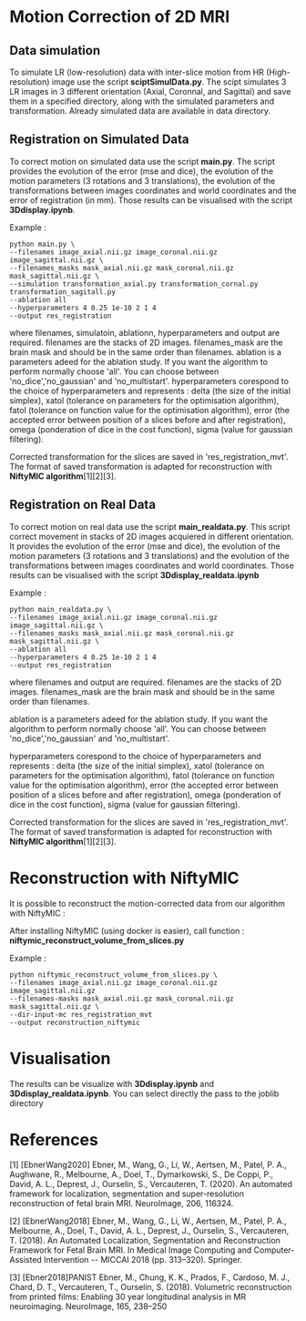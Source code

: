 # Motion Correction of 2D MRI
## Data simulation

To simulate LR (low-resolution) data with inter-slice motion from HR (High-resolution) image use the script **sciptSimulData.py**. The scipt simulates 3 LR images in 3 different orientation (Axial, Coronnal, and Sagittal) and save them in a specified directory, along with the simulated parameters and transformation.
Already simulated data are available in data directory.

## Registration on Simulated Data

To correct motion on simulated data use the script **main.py**. The script provides the evolution of the error (mse and dice), the evolution of the motion parameters (3 rotations and 3 translations), the evolution of the transformations between images coordinates and world coordinates and the error of registration (in mm). Those results can be visualised with the script **3Ddisplay.ipynb**.


Example : 
```
python main.py \
--filenames image_axial.nii.gz image_coronal.nii.gz image_sagittal.nii.gz \
--filenames_masks mask_axial.nii.gz mask_coronal.nii.gz mask_sagittal.nii.gz \
--simulation transformation_axial.py transformation_cornal.py transformation_sagitall.py
--ablation all
--hyperparameters 4 0.25 1e-10 2 1 4
--output res_registration
```

where filenames, simulatoin, ablationn, hyperparameters and output are required. filenames are the stacks of 2D images. filenames_mask are the brain mask and should be in the same order than filenames. 
ablation is a parameters adeed for the ablation study. If you want the algorithm to perform normally choose 'all'. You can choose between 'no_dice','no_gaussian' and 'no_multistart'.
hyperparameters corespond to the choice of hyperparameters and represents : delta (the size of the initial simplex), xatol (tolerance on parameters for the optimisation algorithm), fatol (tolerance on function value for the optimisation algorithm), error (the accepted error between position of a slices before and after registration), omega (ponderation of dice in the cost function), sigma (value for gaussian filtering).

Corrected transformation for the slices are saved in 'res_registration_mvt'. The format of saved transformation is adapted for reconstruction with **NiftyMIC algorithm**[1][2][3].

## Registration on Real Data

To correct motion on real data use the script **main_realdata.py**. This script correct movement in stacks of 2D images acquiered in different orientation. It provides the evolution of the error (mse and dice), the evolution of the motion parameters (3 rotations and 3 translations) and the evolution of the transformations between images coordinates and world coordinates. Those results can be visualised with the script **3Ddisplay_realdata.ipynb**

Example : 
```
python main_realdata.py \
--filenames image_axial.nii.gz image_coronal.nii.gz image_sagittal.nii.gz \
--filenames_masks mask_axial.nii.gz mask_coronal.nii.gz mask_sagittal.nii.gz \
--ablation all
--hyperparameters 4 0.25 1e-10 2 1 4
--output res_registration
```

where filenames and output are required. filenames are the stacks of 2D images. filenames_mask are the brain mask and should be in the same order than filenames.

ablation is a parameters adeed for the ablation study. If you want the algorithm to perform normally choose 'all'. You can choose between 'no_dice','no_gaussian' and 'no_multistart'.

hyperparameters corespond to the choice of hyperparameters and represents : delta (the size of the initial simplex), xatol (tolerance on parameters for the optimisation algorithm), fatol (tolerance on function value for the optimisation algorithm), error (the accepted error between position of a slices before and after registration), omega (ponderation of dice in the cost function), sigma (value for gaussian filtering).


Corrected transformation for the slices are saved in 'res_registration_mvt'. The format of saved transformation is adapted for reconstruction with **NiftyMIC algorithm**[1][2][3].

# Reconstruction with NiftyMIC

It is possible to reconstruct the motion-corrected data from our algorithm with NiftyMIC :

After installing NiftyMIC (using docker is easier), call function : **niftymic_reconstruct_volume_from_slices.py**

Example :
```
python niftymic_reconstruct_volume_from_slices.py \
--filenames image_axial.nii.gz image_coronal.nii.gz image_sagittal.nii.gz
--filenames-masks mask_axial.nii.gz mask_coronal.nii.gz mask_sagittal.nii.gz \
--dir-input-mc res_registration_mvt 
--output reconstruction_niftymic
```


# Visualisation

The results can be visualize with **3Ddisplay.ipynb** and **3Ddisplay_realdata.ipynb**. You can select directly the pass to the joblib directory

# References 

[1] [EbnerWang2020] Ebner, M., Wang, G., Li, W., Aertsen, M., Patel, P. A., Aughwane, R., Melbourne, A., Doel, T., Dymarkowski, S., De Coppi, P., David, A. L., Deprest, J., Ourselin, S., Vercauteren, T. (2020). An automated framework for localization, segmentation and super-resolution reconstruction of fetal brain MRI. NeuroImage, 206, 116324.

[2] [EbnerWang2018] Ebner, M., Wang, G., Li, W., Aertsen, M., Patel, P. A., Melbourne, A., Doel, T., David, A. L., Deprest, J., Ourselin, S., Vercauteren, T. (2018). An Automated Localization, Segmentation and Reconstruction Framework for Fetal Brain MRI. In Medical Image Computing and Computer-Assisted Intervention -- MICCAI 2018 (pp. 313–320). Springer.

[3] [Ebner2018]PANIST Ebner, M., Chung, K. K., Prados, F., Cardoso, M. J., Chard, D. T., Vercauteren, T., Ourselin, S. (2018). Volumetric reconstruction from printed films: Enabling 30 year longitudinal analysis in MR neuroimaging. NeuroImage, 165, 238–250
